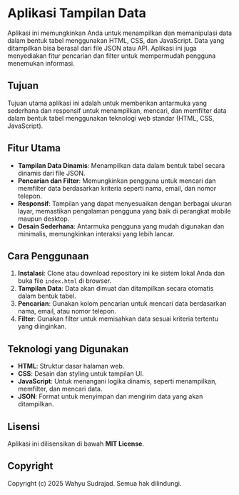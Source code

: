 # Aplikasi Tampilan Data

Aplikasi ini memungkinkan Anda untuk menampilkan dan memanipulasi data dalam bentuk tabel menggunakan HTML, CSS, dan JavaScript. Data yang ditampilkan bisa berasal dari file JSON atau API. Aplikasi ini juga menyediakan fitur pencarian dan filter untuk mempermudah pengguna menemukan informasi.

## Tujuan

Tujuan utama aplikasi ini adalah untuk memberikan antarmuka yang sederhana dan responsif untuk menampilkan, mencari, dan memfilter data dalam bentuk tabel menggunakan teknologi web standar (HTML, CSS, JavaScript).

## Fitur Utama

- **Tampilan Data Dinamis**: Menampilkan data dalam bentuk tabel secara dinamis dari file JSON.
- **Pencarian dan Filter**: Memungkinkan pengguna untuk mencari dan memfilter data berdasarkan kriteria seperti nama, email, dan nomor telepon.
- **Responsif**: Tampilan yang dapat menyesuaikan dengan berbagai ukuran layar, memastikan pengalaman pengguna yang baik di perangkat mobile maupun desktop.
- **Desain Sederhana**: Antarmuka pengguna yang mudah digunakan dan minimalis, memungkinkan interaksi yang lebih lancar.

## Cara Penggunaan

1. **Instalasi**: Clone atau download repository ini ke sistem lokal Anda dan buka file `index.html` di browser.
2. **Tampilan Data**: Data akan dimuat dan ditampilkan secara otomatis dalam bentuk tabel.
3. **Pencarian**: Gunakan kolom pencarian untuk mencari data berdasarkan nama, email, atau nomor telepon.
4. **Filter**: Gunakan filter untuk memisahkan data sesuai kriteria tertentu yang diinginkan.

## Teknologi yang Digunakan

- **HTML**: Struktur dasar halaman web.
- **CSS**: Desain dan styling untuk tampilan UI.
- **JavaScript**: Untuk menangani logika dinamis, seperti menampilkan, memfilter, dan mencari data.
- **JSON**: Format untuk menyimpan dan mengirim data yang akan ditampilkan.

## Lisensi

Aplikasi ini dilisensikan di bawah **MIT License**.

## Copyright

Copyright (c) 2025 Wahyu Sudrajad. Semua hak dilindungi.
